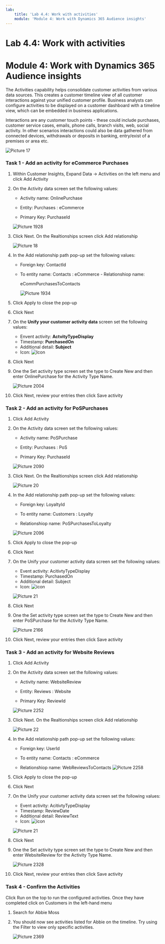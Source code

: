 ```yaml
---
lab:
    title: 'Lab 4.4: Work with activities'
    module: 'Module 4: Work with Dynamics 365 Audience insights'
---
```


# Lab 4.4: Work with activities
# Module 4: Work with Dynamics 365 Audience insights

The Activities capability helps consolidate customer activities from various data sources. This creates a customer timeline view of all customer interactions against your unified customer profile. Business analysts can configure activities to be displayed on a customer dashboard with a timeline view, which can be embedded in business applications. 

 

Interactions are any customer touch points - these could include purchases, customer service cases, emails, phone calls, branch visits, web, social activity. In other scenarios interactions could also be data gathered from connected devices, withdrawals or deposits in banking, entry/exist of a premises or area etc. 

![Picture 17](Static/Lab_4B_Picture17.png)  

 

 

 

  

### Task 1 - Add an activity for eCommerce Purchases 

 

1. Within Customer Insights, Expand Data -> Activities on the left menu and click Add Activity 

2. On the Activity data screen set the following values: 

	- Activity name: OnlinePurchase 

	- Entity: Purchases : eCommerce 

	- Primary Key: PurchaseId 

	![Picture 1928](Static/Lab_4B_Segments,_Customer_Cards,_Activities,_Enrichment_image16.jpeg) 

3. Click Next. On the Realtionships screen click Add relationship 

	![Picture 18](Static/Lab_4B_Picture18.png) 

4. In the Add relationship path pop-up set the following values: 

	- Foreign key: ContactId 

	- To entity name: Contacts : eCommerce -  Relationshiop name: 

      eCommPurchasesToContacts 

		![Picture 1934](Static/Lab_4B_Segments,_Customer_Cards,_Activities,_Enrichment_image17.jpeg)
 

5. Click Apply to close the pop-up 

6. Click Next 

7. On the **Unify your customer activity data** screen set the following values:
	- Envent activity: **ActvityTypeDisplay**
	- Timestamp: **PurchasedOn**
	- Additional detail: **Subject**
	- Icon: ![Icon](Static/Lab_4B_Picture19.png)


8. Click Next 

9. One the Set activity type screen set the type to Create New and then enter OnlinePurchase for the Activity Type Name. 

	![Picture 2004](Static/Lab_4B_Segments,_Customer_Cards,_Activities,_Enrichment_image18.jpeg) 

10. Click Next, review your entries then click Save activity 

  

### Task 2 - Add an activity for PoSPurchases 

 

1. Click Add Activity 

2. On the Activity data screen set the following values: 

	- Activity name: PoSPurchase 

	- Entity: Purchases : PoS 

	- Primary Key: PurchaseId 

	![Picture 2090](Static/Lab_4B_Segments,_Customer_Cards,_Activities,_Enrichment_image19.jpeg) 

3. Click Next. On the Realtionships screen click Add relationship 

	![Picture 20](Static/Lab_4B_Picture20.png)

4. In the Add relationship path pop-up set the following values: 

	- Foreign key: LoyaltyId 

	- To entity name: Customers : Loyalty 

	- Relationshiop name: PoSPurchasesToLoyalty 

     ![Picture 2096](Static/Lab_4B_Segments,_Customer_Cards,_Activities,_Enrichment_image20.jpeg)

5. Click Apply to close the pop-up 

6. Click Next 

7. On the Unify your customer activity data screen set the following values:
	- Event activity: AcitivtyTypeDisplay
	- Timestamp: PurchasedOn
	- Additional detail: Subject
	- Icon: ![icon](Static/Lab_4B_Picture19.png)

	![Picture 21](Static/Lab_4B_Picture21.png)

8. Click Next 

9. One the Set activity type screen set the type to Create New and then enter PoSPurchase for the Activity Type Name. 

	![Picture 2166](Static/Lab_4B_Segments,_Customer_Cards,_Activities,_Enrichment_image21.jpeg) 

10. Click Next, review your entries then click Save activity 

  

### Task 3 - Add an activity for Website Reviews 

 

1. Click Add Activity 

2. On the Activity data screen set the following values: 

	- Activity name: WebsiteReview 

	- Entity: Reviews : Website 

	- Primary Key: ReviewId 

	![Picture 2252](Static/Lab_4B_Segments,_Customer_Cards,_Activities,_Enrichment_image22.jpeg) 

3. Click Next. On the Realtionships screen click Add relationship 

	![Picture 22](Static/Lab_4B_Picture22.png)
 

4. In the Add relationship path pop-up set the following values: 

	- Foreign key: UserId 

	- To entity name: Contacts : eCommerce 

	- Relationshiop name: WebReviewsToContacts 
      ![Picture 2258](Static/Lab_4B_Segments,_Customer_Cards,_Activities,_Enrichment_image23.jpeg)
 

5. Click Apply to close the pop-up 

6. Click Next 

7. On the Unify your customer activity data screen set the following values:
	- Event activity: AcitivtyTypeDisplay
	- Timestamp: ReviewDate
	- Additional detail: ReviewText
	- Icon: ![icon](Static/Lab_4B_Picture24.png)

	![Picture 21](Static/Lab_4B_Picture21.png) 

 

8. Click Next 

9. One the Set activity type screen set the type to Create New and then enter WebsiteReview for the Activity Type Name. 

	![Picture 2328](Static/Lab_4B_Segments,_Customer_Cards,_Activities,_Enrichment_image24.jpeg) 

10. Click Next, review your entries then click Save activity 

  

### Task 4 - Confirm the Activities 

 

Click Run on the top to run the configured activities. Once they have completed click on Customers in the left-hand menu 

 

1. Search for Abbie Moss 

 

2. You should now see activities listed for Abbie on the timeline. Try using the Filter to view only specific activities. 

	![Picture 2369](Static/Lab_4B_Segments,_Customer_Cards,_Activities,_Enrichment_image25.jpeg)
